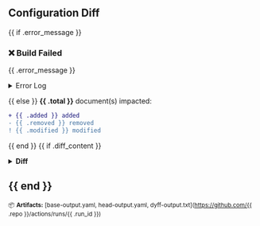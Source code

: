 ## Configuration Diff

{{ if .error_message }}
### ❌ Build Failed

{{ .error_message }}

<details>
<summary>Error Log</summary>

```
{{ .error_log }}
```
</details>

{{ else }}
**{{ .total }}** document(s) impacted:
```diff
+ {{ .added }} added
- {{ .removed }} removed
! {{ .modified }} modified
```

{{ end }}
{{ if .diff_content }}
<details>
<summary><strong>Diff</strong></summary>

```diff
{{ .diff_content }}
```

</details>

{{ end }}
---

<sub>📦 **Artifacts:** [base-output.yaml, head-output.yaml, dyff-output.txt](https://github.com/{{ .repo }}/actions/runs/{{ .run_id }})</sub>
